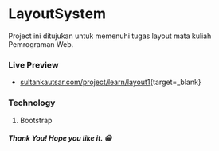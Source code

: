 # LayoutSystem

Project ini ditujukan untuk memenuhi tugas layout mata kuliah Pemrograman Web.

### Live Preview
- [sultankautsar.com/project/learn/layout1](https://sultankautsar.com/project/learn/layout1/){target=_blank}

### Technology
1. Bootstrap

##### Thank You! Hope you like it. 😁
